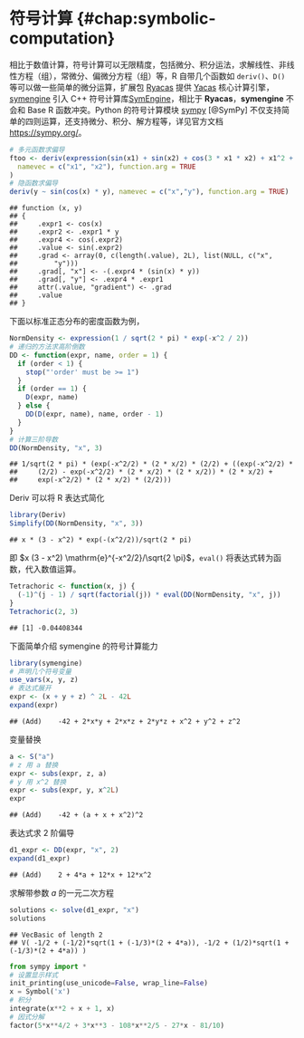 # 符号计算 {#chap:symbolic-computation}



相比于数值计算，符号计算可以无限精度，包括微分、积分运法，求解线性、非线性方程（组），常微分、偏微分方程（组）等，R 自带几个函数如 `deriv()`、`D()` 等可以做一些简单的微分运算，扩展包 [Ryacas](https://github.com/r-cas/ryacas) 提供 [Yacas](https://github.com/grzegorzmazur/yacas/) 核心计算引擎，[symengine](https://github.com/symengine/symengine.R) 引入 C++ 符号计算库[SymEngine](https://github.com/symengine/)，相比于 **Ryacas**，**symengine** 不会和 Base R 函数冲突。Python 的符号计算模块 [sympy](https://github.com/sympy/sympy) [@SymPy] 不仅支持简单的四则运算，还支持微分、积分、解方程等，详见官方文档 <https://sympy.org/>。


```r
# 多元函数求偏导
ftoo <- deriv(expression(sin(x1) + sin(x2) + cos(3 * x1 * x2) + x1^2 + x2^2),
  namevec = c("x1", "x2"), function.arg = TRUE
)
# 隐函数求偏导
deriv(y ~ sin(cos(x) * y), namevec = c("x","y"), function.arg = TRUE)
```

```
## function (x, y) 
## {
##     .expr1 <- cos(x)
##     .expr2 <- .expr1 * y
##     .expr4 <- cos(.expr2)
##     .value <- sin(.expr2)
##     .grad <- array(0, c(length(.value), 2L), list(NULL, c("x", 
##         "y")))
##     .grad[, "x"] <- -(.expr4 * (sin(x) * y))
##     .grad[, "y"] <- .expr4 * .expr1
##     attr(.value, "gradient") <- .grad
##     .value
## }
```

下面以标准正态分布的密度函数为例，


```r
NormDensity <- expression(1 / sqrt(2 * pi) * exp(-x^2 / 2))
# 递归的方法求高阶倒数
DD <- function(expr, name, order = 1) {
  if (order < 1) {
    stop("'order' must be >= 1")
  }
  if (order == 1) {
    D(expr, name)
  } else {
    DD(D(expr, name), name, order - 1)
  }
}
# 计算三阶导数
DD(NormDensity, "x", 3)
```

```
## 1/sqrt(2 * pi) * (exp(-x^2/2) * (2 * x/2) * (2/2) + ((exp(-x^2/2) * 
##     (2/2) - exp(-x^2/2) * (2 * x/2) * (2 * x/2)) * (2 * x/2) + 
##     exp(-x^2/2) * (2 * x/2) * (2/2)))
```
Deriv 可以将 R 表达式简化


```r
library(Deriv)
Simplify(DD(NormDensity, "x", 3))
```

```
## x * (3 - x^2) * exp(-(x^2/2))/sqrt(2 * pi)
```
即 $x (3 - x^2) \mathrm{e}^{-x^2/2}/\sqrt{2 \pi}$，`eval()` 将表达式转为函数，代入数值运算。


```r
Tetrachoric <- function(x, j) {
  (-1)^(j - 1) / sqrt(factorial(j)) * eval(DD(NormDensity, "x", j))
}
Tetrachoric(2, 3)
```

```
## [1] -0.04408344
```

下面简单介绍 symengine 的符号计算能力


```r
library(symengine)
# 声明几个符号变量
use_vars(x, y, z)
# 表达式展开
expr <- (x + y + z) ^ 2L - 42L
expand(expr)
```

```
## (Add)	-42 + 2*x*y + 2*x*z + 2*y*z + x^2 + y^2 + z^2
```

变量替换


```r
a <- S("a")
# z 用 a 替换
expr <- subs(expr, z, a)
# y 用 x^2 替换
expr <- subs(expr, y, x^2L)
expr
```

```
## (Add)	-42 + (a + x + x^2)^2
```

表达式求 2 阶偏导


```r
d1_expr <- DD(expr, "x", 2)
expand(d1_expr)
```

```
## (Add)	2 + 4*a + 12*x + 12*x^2
```

求解带参数 $a$ 的一元二次方程


```r
solutions <- solve(d1_expr, "x")
solutions
```

```
## VecBasic of length 2
## V( -1/2 + (-1/2)*sqrt(1 + (-1/3)*(2 + 4*a)), -1/2 + (1/2)*sqrt(1 + (-1/3)*(2 + 4*a)) )
```


```python
from sympy import * 
# 设置显示样式
init_printing(use_unicode=False, wrap_line=False)
x = Symbol('x')
# 积分
integrate(x**2 + x + 1, x)
# 因式分解
factor(5*x**4/2 + 3*x**3 - 108*x**2/5 - 27*x - 81/10)
```
